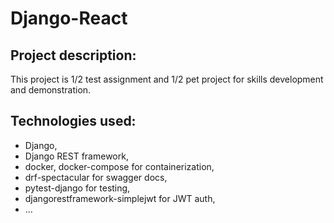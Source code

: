 # Django-React

## Project description:

This project is 1/2 test assignment and 1/2 pet project for skills development and demonstration.

## Technologies used: 
* Django, 
* Django REST framework, 
* docker, docker-compose for containerization,
* drf-spectacular for swagger docs,
* pytest-django for testing,
* djangorestframework-simplejwt for JWT auth,
* ...
